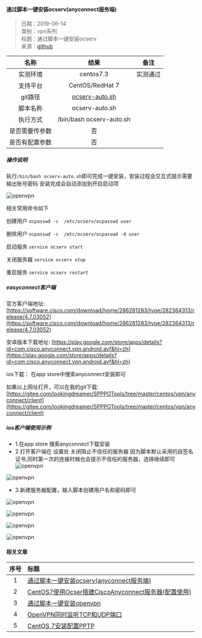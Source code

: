 #### 通过脚本一键安装ocserv(anyconnect服务端)  

>  日期：2019-06-14          
>  类别：vpn系列         
>  标题：通过脚本一键安装ocserv          
>  来源：[github](https://github.com/travislee8964/ocserv-auto)

| 名称      |     结果 |   备注   |
| :------: | :------:| :------: |
| 实测环境    |  centos7.3 |  实测通过  |
| 支持平台    |   CentOS/RedHat 7 |    |
| git路径    |   [ocserv-auto.sh](https://gitee.com/lookingdreamer/SPPPOTools/raw/master/centos/vpn/anyconnect/ocserv-auto.sh)  |    |
| 脚本名称    |   ocserv-auto.sh  |    |
| 执行方式    |   /bin/bash ocserv-auto.sh  |    |
| 是否需要传参数    |   否  |    |
| 是否有配置参数    |   否  |    |


##### 操作说明
执行`/bin/bash ocserv-auto.sh`即可完成一键安装，安装过程会交互式提示需要输出账号密码
安装完成会自动添加到开启启动项 

![openvpn](https://gitee.com/lookingdreamer/SPPPOTools/raw/master/centos/vpn/anyconnect/images/index.jpg)

相关常用命令如下

创建用户
`ocpasswd -c  /etc/ocserv/ocpasswd user`

删除用户
`ocpasswd -c  /etc/ocserv/ocpasswd -d user`

启动服务
`service ocserv start`

关闭服务器
`service ocserv stop`

重启服务
`service ocserv restart`



##### easyconnect客户端


官方客户端地址: [https://software.cisco.com/download/home/286281283/type/282364313/release/4.7.03052](https://software.cisco.com/download/home/286281283/type/282364313/release/4.7.03052)

安卓版本下载地址: [https://play.google.com/store/apps/details?id=com.cisco.anyconnect.vpn.android.avf&hl=zh](https://play.google.com/store/apps/details?id=com.cisco.anyconnect.vpn.android.avf&hl=zh)

ios下载： 在app store中搜索anyconnect安装即可

如果以上网址打开，可以在我的git下载: [https://gitee.com/lookingdreamer/SPPPOTools/tree/master/centos/vpn/anyconnect/client](https://gitee.com/lookingdreamer/SPPPOTools/tree/master/centos/vpn/anyconnect/client)


##### ios客户端使用示例
- 1.在app store 搜索anyconnect下载安装
- 2.打开客户端在 设置处 关闭阻止不信任的服务器
   因为脚本默认采用的自签名证书,同时第一次的连接时候也会提示不信任的服务器，选择继续即可 
![openvpn](https://gitee.com/lookingdreamer/SPPPOTools/raw/master/centos/vpn/anyconnect/images/notrust.jpg)

![openvpn](https://gitee.com/lookingdreamer/SPPPOTools/raw/master/centos/vpn/anyconnect/images/notrust1.png)

- 3.新建服务器配置，输入脚本创建用户名和密码即可

![openvpn](https://gitee.com/lookingdreamer/SPPPOTools/raw/master/centos/vpn/anyconnect/images/index.jpg)

![openvpn](https://gitee.com/lookingdreamer/SPPPOTools/raw/master/centos/vpn/anyconnect/images/connect.png)

![openvpn](https://gitee.com/lookingdreamer/SPPPOTools/raw/master/centos/vpn/anyconnect/images/user.jpeg)

![openvpn](https://gitee.com/lookingdreamer/SPPPOTools/raw/master/centos/vpn/anyconnect/images/pass.jpg)

#### 相关文章
| 序号 | 标题 |
| :--------: | :------ |
| 1 | [通过脚本一键安装ocserv(anyconnect服务端)](https://www.pvcreate.com/index.php/archives/193/) |
| 2 | [CentOS7使用Ocser搭建CiscoAnyconnect服务器(配置使用)](https://www.pvcreate.com/index.php/archives/195/) |
| 3 | [通过脚本一键安装openvpn](https://www.pvcreate.com/index.php/archives/194/) |
| 4 | [OpenVPN同时监听TCP和UDP端口](https://www.pvcreate.com/index.php/archives/196/) |
| 5 | [CentOS 7安装配置PPTP](https://www.pvcreate.com/index.php/archives/197/) |


